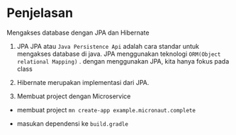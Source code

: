 # Penjelasan

Mengakses database dengan JPA dan Hibernate

1. JPA
   JPA atau `Java Persistence Api` adalah cara standar untuk mengakses database di java. JPA menggunakan teknologi `ORM(Object relational Mapping)` . dengan menggunakan JPA, kita hanya fokus pada class

2. Hibernate
   merupakan implementasi dari JPA.

3. Membuat project dengan Microservice

- membuat project `mn create-app example.micronaut.complete`

- masukan dependensi ke `build.gradle`
